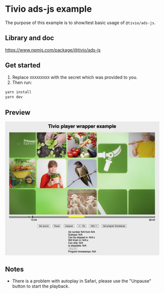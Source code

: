 # Tivio ads-js example

The purpose of this example is to show/test basic usage of `@tivio/ads-js`.

## Library and doc

https://www.npmjs.com/package/@tivio/ads-js


## Get started

1. Replace `XXXXXXXXX` with the secret which was provided to you.
2. Then run:

```bash
yarn install
yarn dev
```

## Preview

![Screenshot](screenshot.png)

## Notes

* There is a problem with autoplay in Safari, please use the "Unpause" button to start the playback.
